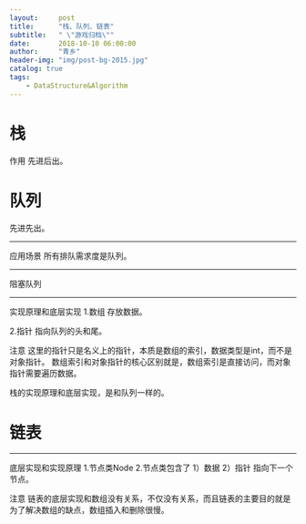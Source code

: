 ```yaml
---
layout:     post
title:      "栈、队列、链表"
subtitle:   " \"游戏归档\""
date:       2018-10-10 06:00:00
author:     "青乡"
header-img: "img/post-bg-2015.jpg"
catalog: true
tags:
    - DataStructure&Algorithm
---
```




# 栈
作用
先进后出。

# 队列
先进先出。

---
应用场景
所有排队需求度是队列。

---
阻塞队列

---
实现原理和底层实现
1.数组
存放数据。

2.指针
指向队列的头和尾。

注意
这里的指针只是名义上的指针，本质是数组的索引，数据类型是int，而不是对象指针。
数组索引和对象指针的核心区别就是，数组索引是直接访问，而对象指针需要遍历数据。


栈的实现原理和底层实现，是和队列一样的。

# 链表

---
底层实现和实现原理
1.节点类Node
2.节点类包含了
1）数据
2）指针
指向下一个节点。

注意
链表的底层实现和数组没有关系，不仅没有关系，而且链表的主要目的就是为了解决数组的缺点，数组插入和删除很慢。
